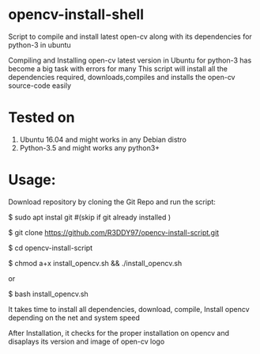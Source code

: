 # opencv-install-shell
Script to compile and install latest open-cv  along with its dependencies for python-3 in ubuntu


Compiling and Installing open-cv latest version in Ubuntu for python-3 has become a big task with errors for many 
This script will install all the dependencies required, downloads,compiles and installs the open-cv source-code easily 

# Tested on 
1. Ubuntu 16.04 and might works in any Debian distro 
2. Python-3.5 and might works any python3+


# Usage:
Download repository by cloning the Git Repo and run the script:

$ sudo apt instal git         #(skip if git already installed )

$ git clone https://github.com/R3DDY97/opencv-install-script.git

$ cd opencv-install-script

$ chmod a+x install_opencv.sh && ./install_opencv.sh 

  or
    
$ bash install_opencv.sh


It takes time to install all dependencies, download, compile, Install opencv  depending on the net and system speed 

After Installation, it checks for the proper installation on opencv and disaplays its version and image of open-cv logo 













